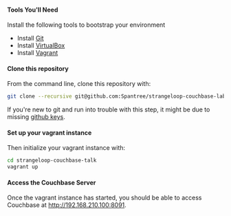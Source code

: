 #### Tools You'll Need

Install the following tools to bootstrap your environment

* Install [Git](https://help.github.com/articles/set-up-git)
* Install [VirtualBox](https://www.virtualbox.org/)
* Install [Vagrant](http://www.vagrantup.com/)

#### Clone this repository

From the command line, clone this repository with:

```bash
git clone --recursive git@github.com:Spantree/strangeloop-couchbase-lab.git
```

If you're new to git and run into trouble with this step, it might be due to missing 
[github keys](https://help.github.com/articles/generating-ssh-keys).

#### Set up your vagrant instance

Then initialize your vagrant instance with:

```bash
cd strangeloop-couchbase-talk
vagrant up
```

#### Access the Couchbase Server

Once the vagrant instance has started, you should be able to access Couchbase at http://192.168.210.100:8091.
